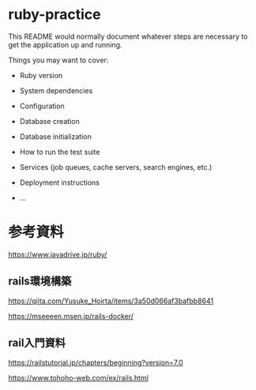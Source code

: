 # ruby-practice

This README would normally document whatever steps are necessary to get the
application up and running.

Things you may want to cover:

* Ruby version

* System dependencies

* Configuration

* Database creation

* Database initialization

* How to run the test suite

* Services (job queues, cache servers, search engines, etc.)

* Deployment instructions

* ...


# 参考資料

https://www.javadrive.jp/ruby/

## rails環境構築

https://qiita.com/Yusuke_Hoirta/items/3a50d066af3bafbb8641

https://mseeeen.msen.jp/rails-docker/

## rail入門資料

https://railstutorial.jp/chapters/beginning?version=7.0

https://www.tohoho-web.com/ex/rails.html